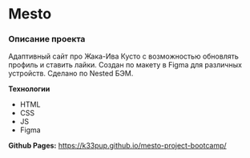 # Mesto

### Описание проекта

Адаптивный сайт про Жака-Ива Кусто с возможностью обновлять профиль и ставить лайки.
Создан по макету в Figma для различных устройств. Сделано по Nested БЭМ.

**Технологии**

* HTML
* CSS
* JS
* Figma

**Github Pages:** https://k33pup.github.io/mesto-project-bootcamp/
